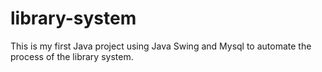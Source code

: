 # library-system
This is my first Java project using Java Swing and Mysql to automate the process of the library system.
